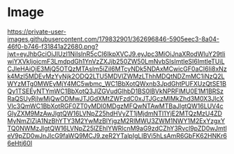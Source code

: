 # Image
https://private-user-images.githubusercontent.com/179832901/362696846-5905eec3-8a04-46f0-b746-f31841a22680.png?jwt=eyJhbGciOiJIUzI1NiIsInR5cCI6IkpXVCJ9.eyJpc3MiOiJnaXRodWIuY29tIiwiYXVkIjoicmF3LmdpdGh1YnVzZXJjb250ZW50LmNvbSIsImtleSI6ImtleTUiLCJleHAiOjE3MjQ5OTQzMTAsIm5iZiI6MTcyNDk5NDAxMCwicGF0aCI6Ii8xNzk4MzI5MDEvMzYyNjk2ODQ2LTU5MDVlZWMzLThhMDQtNDZmMC1iNzQ2LWYzMTg0MWEyMjY4MC5wbmc_WC1BbXotQWxnb3JpdGhtPUFXUzQtSE1BQy1TSEEyNTYmWC1BbXotQ3JlZGVudGlhbD1BS0lBVkNPRFlMU0E1M1BRSzRaQSUyRjIwMjQwODMwJTJGdXMtZWFzdC0xJTJGczMlMkZhd3M0X3JlcXVlc3QmWC1BbXotRGF0ZT0yMDI0MDgzMFQwNTAwMTBaJlgtQW16LUV4cGlyZXM9MzAwJlgtQW16LVNpZ25hdHVyZT1jMjdmNTI1YjE2MTQzMzU4ZDMyNmZlZjA1NzBhYTY3M2YwMzBlYjgzM2RlMWU3ZWM1NWY1M2ExYzgxYTQ0NWMzJlgtQW16LVNpZ25lZEhlYWRlcnM9aG9zdCZhY3Rvcl9pZD0wJmtleV9pZD0wJnJlcG9faWQ9MCJ9.zeR2YTalpIgLIBVi5hLsAmR6GbFK62HNKr66eHtj60I
